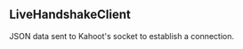## LiveHandshakeClient
JSON data sent to Kahoot's socket to establish a connection.
<div class="navigation">
  <div>
  </div>
</div>
